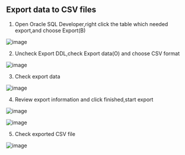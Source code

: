 ## Export data to CSV files

1. Open Oracle SQL Developer,right click the table which needed export,and choose Export(B)  

![image](https://github.com/Lhanber/Oracle-ADWC-workshop/blob/master/image/06.png)

2. Uncheck Export DDL,check Export data(O) and choose CSV format

![image](https://github.com/Lhanber/Oracle-ADWC-workshop/blob/master/image/11.png)

3. Check export data

![image](https://github.com/Lhanber/Oracle-ADWC-workshop/blob/master/image/07.png)

4. Review export information and click finished,start export

![image](https://github.com/Lhanber/Oracle-ADWC-workshop/blob/master/image/08.png)

![image](https://github.com/Lhanber/Oracle-ADWC-workshop/blob/master/image/09.png)

5. Check exported CSV file

![image](https://github.com/Lhanber/Oracle-ADWC-workshop/blob/master/image/10.png)
